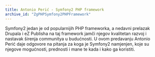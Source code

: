 ```yaml
---
title: Antonio Perić - Symfony2 PHP framework
archive_id: "ZgPHPSymfony2PHPFramework"
---
```


Symfony2 jedan je od popularnijih PHP frameworka, a nedavni prelazak Drupala i
eZ Publisha na taj framework jamči njegov kvalitetan razvoj i nastavak širenja
communitya u budućnosti. U ovom predavanju Antonio Perić daje odgovore na
pitanja za koga je Symfony2 namjenjen, koje su njegove mogućnosti, prednosti i
mane te kada i kako ga koristiti.
